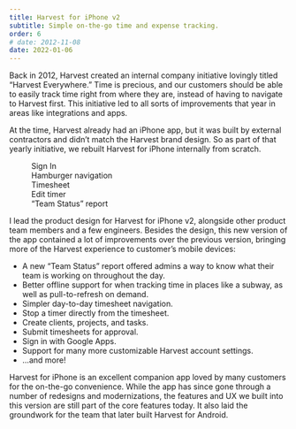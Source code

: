 ```yaml
---
title: Harvest for iPhone v2
subtitle: Simple on-the-go time and expense tracking.
order: 6
# date: 2012-11-08
date: 2022-01-06
---
```


<div class="inner">

Back in 2012, Harvest created an internal company initiative lovingly titled “Harvest Everywhere.” Time is precious, and our customers should be able to easily track time right from where they are, instead of having to navigate to Harvest first. This initiative led to all sorts of improvements that year in areas like integrations and apps.

At the time, Harvest already had an iPhone app, but it was built by external contractors and didn’t match the Harvest brand design. So as part of that yearly initiative, we rebuilt Harvest for iPhone internally from scratch.

</div>

<figure class="side-by-side">
  <div>
    <img src="/images/work/iphone-sign-in.png" alt="" data-zoomable>
    <figcaption>Sign In</figcaption>
  </div>
  <div>
    <img src="/images/work/iphone-navigation.png" alt="" data-zoomable>
    <figcaption>Hamburger navigation</figcaption>
  </div>
  <div>
    <img src="/images/work/iphone-timesheet.png" alt="" data-zoomable>
    <figcaption>Timesheet</figcaption>
  </div>
  <div>
    <img src="/images/work/iphone-edit.png" alt="" data-zoomable>
    <figcaption>Edit timer</figcaption>
  </div>
  <div>
    <img src="/images/work/iphone-team-status.png" alt="" data-zoomable>
    <figcaption>“Team Status” report</figcaption>
  </div>
</figure>

<div class="inner">

I lead the product design for Harvest for iPhone v2, alongside other product team members and a few engineers. Besides the design, this new version of the app contained a lot of improvements over the previous version, bringing more of the Harvest experience to customer’s mobile devices:

* A new “Team Status” report offered admins a way to know what their team is working on throughout the day.
* Better offline support for when tracking time in places like a subway, as well as pull-to-refresh on demand.
* Simpler day-to-day timesheet navigation.
* Stop a timer directly from the timesheet.
* Create clients, projects, and tasks.
* Submit timesheets for approval.
* Sign in with Google Apps.
* Support for many more customizable Harvest account settings.
* ...and more!

Harvest for iPhone is an excellent companion app loved by many customers for the on-the-go convenience. While the app has since gone through a number of redesigns and modernizations, the features and UX we built into this version are still part of the core features today. It also laid the groundwork for the team that later built Harvest for Android.
